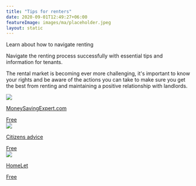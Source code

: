 ```yaml
---
title: "Tips for renters"
date: 2020-09-01T12:49:27+06:00
featureImage: images/ma/placeholder.jpeg
layout: static
---
```


Learn about how to navigate renting

Navigate the renting process successfully with essential tips and information for tenants.

The rental market is becoming ever more challenging, it's important to know your rights and be aware of the actions you can take to make sure you get the best from renting and maintaining a positive relationship with landlords.

<a class="ma-link" href="https://www.moneysavingexpert.com/mortgages/rent-a-property/"><div class="ma-card ma-card-Wealth"><div class="ma-icon"><img src ="/images/Icon-check - wealth - opacity.svg"/></div><div class="ma-name"><p>MoneySavingExpert.com</p></div><div class="ma-paid-text"><span>Free</span></div></div></a><a class="ma-link" href="https://www.citizensadvice.org.uk/housing/renting-a-home/"><div class="ma-card ma-card-Wealth"><div class="ma-icon"><img src ="/images/Icon-check - wealth - opacity.svg"/></div><div class="ma-name"><p>Citizens advice</p></div><div class="ma-paid-text"><span>Free</span></div></div></a><a class="ma-link" href="https://homelet.co.uk/tenants/tips-for-tenants"><div class="ma-card ma-card-Wealth"><div class="ma-icon"><img src ="/images/Icon-check - wealth - opacity.svg"/></div><div class="ma-name"><p>HomeLet</p></div><div class="ma-paid-text"><span>Free</span></div></div></a>  

<br/><br/>






